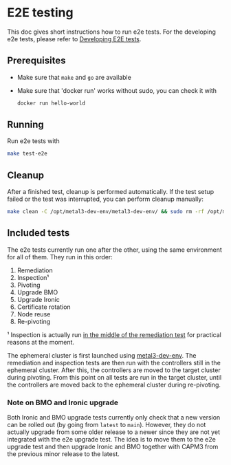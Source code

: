 # E2E testing

This doc gives short instructions how to run e2e tests. For the developing e2e tests, please refer to [Developing E2E tests](https://cluster-api.sigs.k8s.io/developer/e2e.html).

## Prerequisites

- Make sure that `make` and `go` are available
- Make sure that 'docker run' works without sudo, you can check it with

  ```sh
  docker run hello-world
  ```

## Running

Run e2e tests with

```sh
make test-e2e
```

## Cleanup

After a finished test, cleanup is performed automatically. If the test setup failed or the test was interrupted, you can perform cleanup manually:

```sh
make clean -C /opt/metal3-dev-env/metal3-dev-env/ && sudo rm -rf /opt/metal3-dev-env/
```

## Included tests

The e2e tests currently run one after the other, using the same environment for all of them.
They run in this order:

1. Remediation
1. Inspection¹
1. Pivoting
1. Upgrade BMO
1. Upgrade Ironic
1. Certificate rotation
1. Node reuse
1. Re-pivoting

¹ Inspection is actually run [in the middle of the remediation test](https://github.com/metal3-io/cluster-api-provider-metal3/blob/8d08f375de93a793f839b42b5ec40e6bebf98664/test/e2e/remediation_test.go#L108) for practical reasons at the moment.

The ephemeral cluster is first launched using [metal3-dev-env](https://github.com/metal3-io/metal3-dev-env).
The remediation and inspection tests are then run with the controllers still in the ephemeral cluster.
After this, the controllers are moved to the target cluster during pivoting.
From this point on all tests are run in the target cluster, until the controllers are moved back to the ephemeral cluster during re-pivoting.

### Note on BMO and Ironic upgrade

Both Ironic and BMO upgrade tests currently only check that a new version can be rolled out (by going from `latest` to `main`).
However, they do not actually upgrade from some older release to a newer since they are not yet integrated with the e2e upgrade test.
The idea is to move them to the e2e upgrade test and then upgrade Ironic and BMO together with CAPM3 from the previous minor release to the latest.
